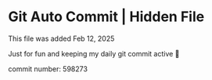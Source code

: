# Git Auto Commit | Hidden File

This file was added Feb 12, 2025

Just for fun and keeping my daily git commit active 🤪

commit number: 598273
